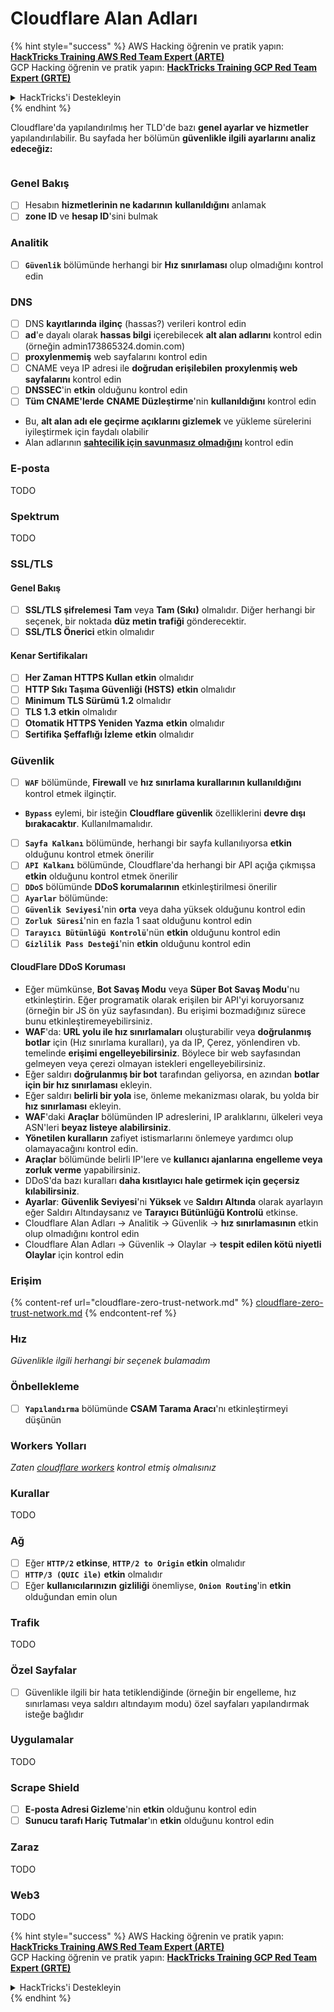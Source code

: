 # Cloudflare Alan Adları

{% hint style="success" %}
AWS Hacking öğrenin ve pratik yapın:<img src="../../.gitbook/assets/image (1) (1).png" alt="" data-size="line">[**HackTricks Training AWS Red Team Expert (ARTE)**](https://training.hacktricks.xyz/courses/arte)<img src="../../.gitbook/assets/image (1) (1).png" alt="" data-size="line">\
GCP Hacking öğrenin ve pratik yapın: <img src="../../.gitbook/assets/image (2).png" alt="" data-size="line">[**HackTricks Training GCP Red Team Expert (GRTE)**<img src="../../.gitbook/assets/image (2).png" alt="" data-size="line">](https://training.hacktricks.xyz/courses/grte)

<details>

<summary>HackTricks'i Destekleyin</summary>

* [**abonelik planlarını**](https://github.com/sponsors/carlospolop) kontrol edin!
* **💬 [**Discord grubuna**](https://discord.gg/hRep4RUj7f) veya [**telegram grubuna**](https://t.me/peass) katılın ya da **Twitter**'da **bizi takip edin** 🐦 [**@hacktricks\_live**](https://twitter.com/hacktricks\_live)**.**
* **Hacking ipuçlarını paylaşmak için** [**HackTricks**](https://github.com/carlospolop/hacktricks) ve [**HackTricks Cloud**](https://github.com/carlospolop/hacktricks-cloud) github reposuna PR gönderin.

</details>
{% endhint %}

Cloudflare'da yapılandırılmış her TLD'de bazı **genel ayarlar ve hizmetler** yapılandırılabilir. Bu sayfada her bölümün **güvenlikle ilgili ayarlarını analiz edeceğiz:**

<figure><img src="../../.gitbook/assets/image (101).png" alt=""><figcaption></figcaption></figure>

### Genel Bakış

* [ ] Hesabın **hizmetlerinin ne kadarının** **kullanıldığını** anlamak
* [ ] **zone ID** ve **hesap ID**'sini bulmak

### Analitik

* [ ] **`Güvenlik`** bölümünde herhangi bir **Hız sınırlaması** olup olmadığını kontrol edin

### DNS

* [ ] DNS **kayıtlarında** **ilginç** (hassas?) verileri kontrol edin
* [ ] **ad**'e dayalı olarak **hassas bilgi** içerebilecek **alt alan adlarını** kontrol edin (örneğin admin173865324.domin.com)
* [ ] **proxylenmemiş** web sayfalarını kontrol edin
* [ ] CNAME veya IP adresi ile **doğrudan erişilebilen** **proxylenmiş web sayfalarını** kontrol edin
* [ ] **DNSSEC**'in **etkin** olduğunu kontrol edin
* [ ] **Tüm CNAME'lerde** **CNAME Düzleştirme**'nin **kullanıldığını** kontrol edin
* Bu, **alt alan adı ele geçirme açıklarını gizlemek** ve yükleme sürelerini iyileştirmek için faydalı olabilir
* Alan adlarının [**sahtecilik için savunmasız olmadığını**](https://book.hacktricks.xyz/network-services-pentesting/pentesting-smtp#mail-spoofing) kontrol edin

### **E-posta**

TODO

### Spektrum

TODO

### SSL/TLS

#### **Genel Bakış**

* [ ] **SSL/TLS şifrelemesi** **Tam** veya **Tam (Sıkı)** olmalıdır. Diğer herhangi bir seçenek, bir noktada **düz metin trafiği** gönderecektir.
* [ ] **SSL/TLS Önerici** etkin olmalıdır

#### Kenar Sertifikaları

* [ ] **Her Zaman HTTPS Kullan** **etkin** olmalıdır
* [ ] **HTTP Sıkı Taşıma Güvenliği (HSTS)** **etkin** olmalıdır
* [ ] **Minimum TLS Sürümü 1.2** olmalıdır
* [ ] **TLS 1.3** **etkin** olmalıdır
* [ ] **Otomatik HTTPS Yeniden Yazma** **etkin** olmalıdır
* [ ] **Sertifika Şeffaflığı İzleme** **etkin** olmalıdır

### **Güvenlik**

* [ ] **`WAF`** bölümünde, **Firewall** ve **hız sınırlama kurallarının kullanıldığını** kontrol etmek ilginçtir.
* **`Bypass`** eylemi, bir isteğin **Cloudflare güvenlik** özelliklerini **devre dışı bırakacaktır**. Kullanılmamalıdır.
* [ ] **`Sayfa Kalkanı`** bölümünde, herhangi bir sayfa kullanılıyorsa **etkin** olduğunu kontrol etmek önerilir
* [ ] **`API Kalkanı`** bölümünde, Cloudflare'da herhangi bir API açığa çıkmışsa **etkin** olduğunu kontrol etmek önerilir
* [ ] **`DDoS`** bölümünde **DDoS korumalarının** etkinleştirilmesi önerilir
* [ ] **`Ayarlar`** bölümünde:
* [ ] **`Güvenlik Seviyesi`**'nin **orta** veya daha yüksek olduğunu kontrol edin
* [ ] **`Zorluk Süresi`**'nin en fazla 1 saat olduğunu kontrol edin
* [ ] **`Tarayıcı Bütünlüğü Kontrolü`**'nün **etkin** olduğunu kontrol edin
* [ ] **`Gizlilik Pass Desteği`**'nin **etkin** olduğunu kontrol edin

#### **CloudFlare DDoS Koruması**

* Eğer mümkünse, **Bot Savaş Modu** veya **Süper Bot Savaş Modu**'nu etkinleştirin. Eğer programatik olarak erişilen bir API'yi koruyorsanız (örneğin bir JS ön yüz sayfasından). Bu erişimi bozmadığınız sürece bunu etkinleştiremeyebilirsiniz.
* **WAF**'da: **URL yolu ile hız sınırlamaları** oluşturabilir veya **doğrulanmış botlar** için (Hız sınırlama kuralları), ya da IP, Çerez, yönlendiren vb. temelinde **erişimi engelleyebilirsiniz**. Böylece bir web sayfasından gelmeyen veya çerezi olmayan istekleri engelleyebilirsiniz.
* Eğer saldırı **doğrulanmış bir bot** tarafından geliyorsa, en azından **botlar için bir hız sınırlaması** ekleyin.
* Eğer saldırı **belirli bir yola** ise, önleme mekanizması olarak, bu yolda bir **hız sınırlaması** ekleyin.
* **WAF**'daki **Araçlar** bölümünden IP adreslerini, IP aralıklarını, ülkeleri veya ASN'leri **beyaz listeye alabilirsiniz**.
* **Yönetilen kuralların** zafiyet istismarlarını önlemeye yardımcı olup olamayacağını kontrol edin.
* **Araçlar** bölümünde belirli IP'lere ve **kullanıcı ajanlarına** **engelleme veya zorluk verme** yapabilirsiniz.
* DDoS'da bazı kuralları **daha kısıtlayıcı hale getirmek için geçersiz kılabilirsiniz**.
* **Ayarlar**: **Güvenlik Seviyesi**'ni **Yüksek** ve **Saldırı Altında** olarak ayarlayın eğer Saldırı Altındaysanız ve **Tarayıcı Bütünlüğü Kontrolü** etkinse.
* Cloudflare Alan Adları -> Analitik -> Güvenlik -> **hız sınırlamasının** etkin olup olmadığını kontrol edin
* Cloudflare Alan Adları -> Güvenlik -> Olaylar -> **tespit edilen kötü niyetli Olaylar** için kontrol edin

### Erişim

{% content-ref url="cloudflare-zero-trust-network.md" %}
[cloudflare-zero-trust-network.md](cloudflare-zero-trust-network.md)
{% endcontent-ref %}

### Hız

_Güvenlikle ilgili herhangi bir seçenek bulamadım_

### Önbellekleme

* [ ] **`Yapılandırma`** bölümünde **CSAM Tarama Aracı**'nı etkinleştirmeyi düşünün

### **Workers Yolları**

_Zaten_ [_cloudflare workers_](./#workers) _kontrol etmiş olmalısınız_

### Kurallar

TODO

### Ağ

* [ ] Eğer **`HTTP/2`** **etkinse**, **`HTTP/2 to Origin`** **etkin** olmalıdır
* [ ] **`HTTP/3 (QUIC ile)`** **etkin** olmalıdır
* [ ] Eğer **kullanıcılarınızın** **gizliliği** önemliyse, **`Onion Routing`**'in **etkin** olduğundan emin olun

### **Trafik**

TODO

### Özel Sayfalar

* [ ] Güvenlikle ilgili bir hata tetiklendiğinde (örneğin bir engelleme, hız sınırlaması veya saldırı altındayım modu) özel sayfaları yapılandırmak isteğe bağlıdır

### Uygulamalar

TODO

### Scrape Shield

* [ ] **E-posta Adresi Gizleme**'nin **etkin** olduğunu kontrol edin
* [ ] **Sunucu tarafı Hariç Tutmalar**'ın **etkin** olduğunu kontrol edin

### **Zaraz**

TODO

### **Web3**

TODO

{% hint style="success" %}
AWS Hacking öğrenin ve pratik yapın:<img src="../../.gitbook/assets/image (1) (1).png" alt="" data-size="line">[**HackTricks Training AWS Red Team Expert (ARTE)**](https://training.hacktricks.xyz/courses/arte)<img src="../../.gitbook/assets/image (1) (1).png" alt="" data-size="line">\
GCP Hacking öğrenin ve pratik yapın: <img src="../../.gitbook/assets/image (2).png" alt="" data-size="line">[**HackTricks Training GCP Red Team Expert (GRTE)**<img src="../../.gitbook/assets/image (2).png" alt="" data-size="line">](https://training.hacktricks.xyz/courses/grte)

<details>

<summary>HackTricks'i Destekleyin</summary>

* [**abonelik planlarını**](https://github.com/sponsors/carlospolop) kontrol edin!
* **💬 [**Discord grubuna**](https://discord.gg/hRep4RUj7f) veya [**telegram grubuna**](https://t.me/peass) katılın ya da **Twitter**'da **bizi takip edin** 🐦 [**@hacktricks\_live**](https://twitter.com/hacktricks\_live)**.**
* **Hacking ipuçlarını paylaşmak için** [**HackTricks**](https://github.com/carlospolop/hacktricks) ve [**HackTricks Cloud**](https://github.com/carlospolop/hacktricks-cloud) github reposuna PR gönderin.

</details>
{% endhint %}
